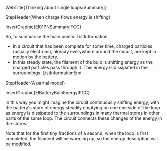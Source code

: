WebTitle{Thinking about single loops(Summary)}

StepHeader{When charge flows energy is shifting}

InsertGraphic{El01PNSummaryIFCC}

So, to summarise the main points:
ListInformation
- In a circuit that has been complete for some time, charged particles (usually electrons), already everywhere around the circuit, are kept in motion by the battery.
- In this steady state, the filament of the bulb is shifting energy as the charged particles pass through it. This energy is dissipated in the surroundings.
ListInformationEnd

StepHeader{A partial model}

InsertGraphic{ElBatteryBulbEnergyIPCC}

In this way you might imagine the circuit continuously shifting energy, with the battery's store of energy steadily emptying on one one side of the loop as energy is dissipated to the surroundings in many thermal stores in other parts of the same loop. The circuit connects these changes of the energy in the stores.

Note that for the first tiny fractions of a second, when the loop is first completed, the filament will be warming up, so the energy description will be modified.

